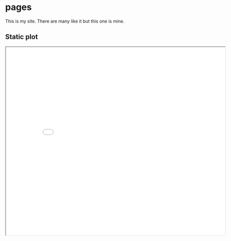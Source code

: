 <link rel="stylesheet" href="main.css">

# pages

This is my site. There are many like it but this one is mine.

## Static plot

<div class="iframe-container">
  <iframe src="iris.html" width=700 height=600></iframe>
</div>
